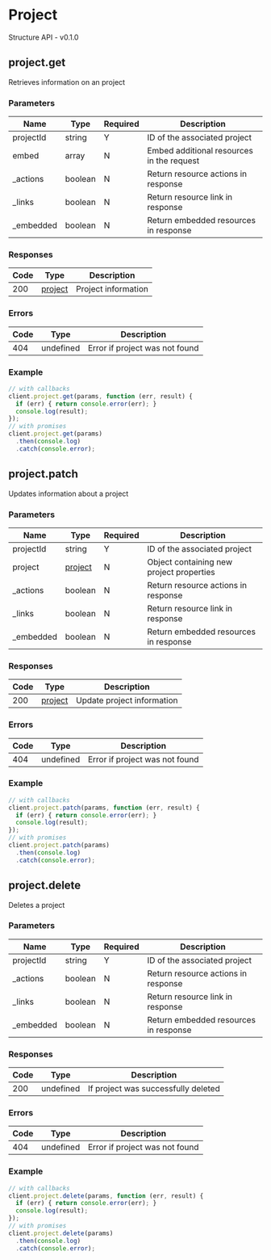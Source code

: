 # Project
Structure API - v0.1.0

## project.get
Retrieves information on an project



### Parameters
| Name | Type | Required | Description |
| ---- | ---- | -------- | ----------- |
| projectId | string | Y | ID of the associated project |
| embed | array | N | Embed additional resources in the request |
| _actions | boolean | N | Return resource actions in response |
| _links | boolean | N | Return resource link in response |
| _embedded | boolean | N | Return embedded resources in response |

### Responses
| Code | Type | Description |
| ---- | ---- | ----------- |
| 200 | [project](_schemas.md#project) | Project information |

### Errors
| Code | Type | Description |
| ---- | ---- | ----------- |
| 404 | undefined | Error if project was not found |

### Example
```javascript
// with callbacks
client.project.get(params, function (err, result) {
  if (err) { return console.error(err); }
  console.log(result);
});
// with promises
client.project.get(params)
  .then(console.log)
  .catch(console.error);
```
## project.patch
Updates information about a project



### Parameters
| Name | Type | Required | Description |
| ---- | ---- | -------- | ----------- |
| projectId | string | Y | ID of the associated project |
| project | [project](_schemas.md#project) | N | Object containing new project properties |
| _actions | boolean | N | Return resource actions in response |
| _links | boolean | N | Return resource link in response |
| _embedded | boolean | N | Return embedded resources in response |

### Responses
| Code | Type | Description |
| ---- | ---- | ----------- |
| 200 | [project](_schemas.md#project) | Update project information |

### Errors
| Code | Type | Description |
| ---- | ---- | ----------- |
| 404 | undefined | Error if project was not found |

### Example
```javascript
// with callbacks
client.project.patch(params, function (err, result) {
  if (err) { return console.error(err); }
  console.log(result);
});
// with promises
client.project.patch(params)
  .then(console.log)
  .catch(console.error);
```
## project.delete
Deletes a project



### Parameters
| Name | Type | Required | Description |
| ---- | ---- | -------- | ----------- |
| projectId | string | Y | ID of the associated project |
| _actions | boolean | N | Return resource actions in response |
| _links | boolean | N | Return resource link in response |
| _embedded | boolean | N | Return embedded resources in response |

### Responses
| Code | Type | Description |
| ---- | ---- | ----------- |
| 200 | undefined | If project was successfully deleted |

### Errors
| Code | Type | Description |
| ---- | ---- | ----------- |
| 404 | undefined | Error if project was not found |

### Example
```javascript
// with callbacks
client.project.delete(params, function (err, result) {
  if (err) { return console.error(err); }
  console.log(result);
});
// with promises
client.project.delete(params)
  .then(console.log)
  .catch(console.error);
```
